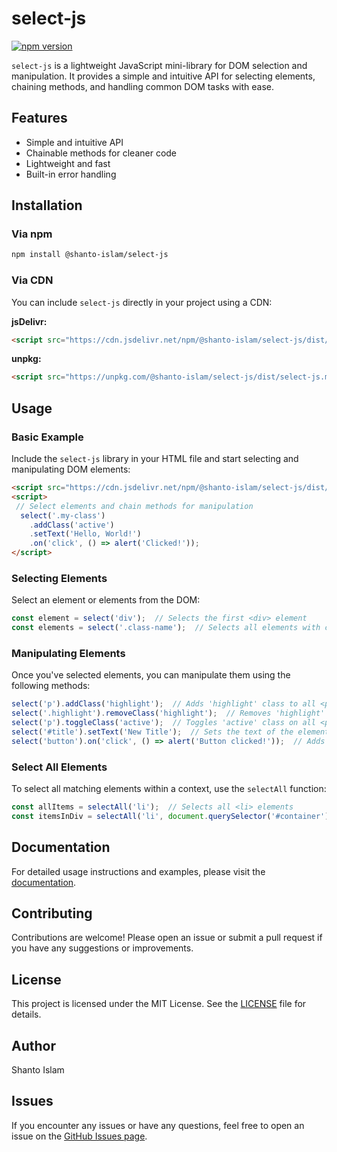 
# select-js

[![npm version](https://badge.fury.io/js/%40shanto-islam%2Fselect-js.svg)](https://badge.fury.io/js/%40shanto-islam%2Fselect-js)

`select-js` is a lightweight JavaScript mini-library for DOM selection and manipulation. It provides a simple and intuitive API for selecting elements, chaining methods, and handling common DOM tasks with ease.

## Features

- Simple and intuitive API
- Chainable methods for cleaner code
- Lightweight and fast
- Built-in error handling

## Installation

### Via npm

```bash
npm install @shanto-islam/select-js
```

### Via CDN

You can include `select-js` directly in your project using a CDN:

**jsDelivr:**

```html
<script src="https://cdn.jsdelivr.net/npm/@shanto-islam/select-js/dist/select-js.min.js"></script>
```

**unpkg:**

```html
<script src="https://unpkg.com/@shanto-islam/select-js/dist/select-js.min.js"></script>
```

## Usage

### Basic Example

Include the `select-js` library in your HTML file and start selecting and manipulating DOM elements:

```html
<script src="https://cdn.jsdelivr.net/npm/@shanto-islam/select-js/dist/select-js.min.js"></script>
<script>
 // Select elements and chain methods for manipulation
  select('.my-class')
    .addClass('active')
    .setText('Hello, World!')
    .on('click', () => alert('Clicked!'));
</script>
```

### Selecting Elements

Select an element or elements from the DOM:

```javascript
const element = select('div');  // Selects the first <div> element
const elements = select('.class-name');  // Selects all elements with class 'class-name'
```

### Manipulating Elements

Once you've selected elements, you can manipulate them using the following methods:

```javascript
select('p').addClass('highlight');  // Adds 'highlight' class to all <p> elements
select('.highlight').removeClass('highlight');  // Removes 'highlight' class from all elements
select('p').toggleClass('active');  // Toggles 'active' class on all <p> elements
select('#title').setText('New Title');  // Sets the text of the element with id 'title'
select('button').on('click', () => alert('Button clicked!'));  // Adds click event
```

### Select All Elements

To select all matching elements within a context, use the `selectAll` function:

```javascript
const allItems = selectAll('li');  // Selects all <li> elements
const itemsInDiv = selectAll('li', document.querySelector('#container'));  // Selects all <li> elements inside #container
```

## Documentation

For detailed usage instructions and examples, please visit the [documentation](https://shantoislamdev.web.app/select-js/).

## Contributing

Contributions are welcome! Please open an issue or submit a pull request if you have any suggestions or improvements.

## License

This project is licensed under the MIT License. See the [LICENSE](https://github.com/Shanto-Islam/select-js/blob/main/LICENSE) file for details.

## Author

Shanto Islam

## Issues

If you encounter any issues or have any questions, feel free to open an issue on the [GitHub Issues page](https://github.com/Shanto-Islam/select-js/issues).

